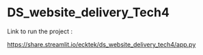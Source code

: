 # DS_website_delivery_Tech4

Link to run the project : 

https://share.streamlit.io/ecktek/ds_website_delivery_tech4/app.py
